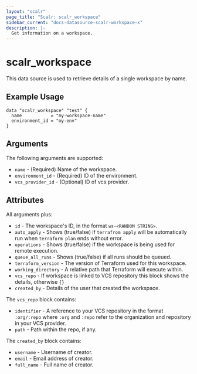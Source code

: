 ```yaml
---
layout: "scalr"
page_title: "Scalr: scalr_workspace"
sidebar_current: "docs-datasource-scalr-workspace-x"
description: |-
  Get information on a workspace.
---
```


# scalr_workspace

This data source is used to retrieve details of a single workspace by name.

## Example Usage

```hcl
data "scalr_workspace" "test" {
  name           = "my-workspace-name"
  environment_id = "my-env"
}
```

## Arguments

The following arguments are supported:

* `name` - (Required) Name of the workspace.
* `environment_id` - (Required) ID of the environment.
* `vcs_provider_id` - (Optional) ID of vcs provider.

## Attributes

All arguments plus:

* `id` - The workspace's ID, in the format `ws-<RANDOM STRING>`.
* `auto_apply` - Shows (true/false) if `terrafrom apply` will be automatically run when `terraform plan` ends without error.
* `operations` - Shows (true/false) if the workspace is being used for remote execution.
* `queue_all_runs` - Shows (true/false) if all runs should be queued.
* `terraform_version` - The version of Terraform used for this workspace.
* `working_directory` - A relative path that Terraform will execute within.
* `vcs_repo` - If workspace is linked to VCS repository this block shows the details, otherwise `{}`
* `created_by` - Details of the user that created the workspace.

The `vcs_repo` block contains:

* `identifier` - A reference to your VCS repository in the format `:org/:repo`
  where `:org` and `:repo` refer to the organization and repository in your VCS
  provider.
* `path` - Path within the repo, if any.

The `created_by` block contains:

* `username` - Username of creator.
* `email` - Email address of creator.
* `full_name` - Full name of creator.